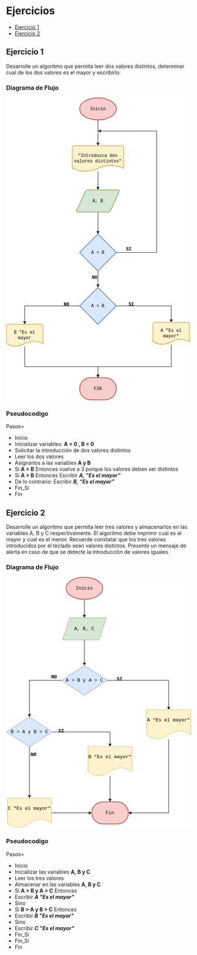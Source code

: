 <div align="jusitfy">

# Ejercicios
- [Ejercicio 1](#ejercicio1)
- [Ejercicio 2](#ejercicio2)

## Ejercicio 1 <a name="ejercicio1"></a>
Desarrolle un algoritmo que permita leer dos valores distintos, determinar cual de los dos valores es el
mayor y escribirlo.

### Diagrama de Flujo

<img src="../images/diagrama-flujo.drawio.png"/>

### Pseudocodigo
Pasos=
- Inicio
- Inicializar variables: __A = 0 , B = 0__
- Solicitar la introducción de dos valores distintos
- Leer los dos valores
- Asignarlos a las variables __A y B__
- Si __A = B__ Entonces vuelve a 3 porque los valores deben ser distintos
- Si __A > B__ Entonces Escribir ___A, “Es el mayor”___
- De lo contrario: Escribir ___B, “Es el mayor”___
- Fin_Si
- Fin

## Ejercicio 2 <a name="ejercicio2"></a>
Desarrolle un algoritmo que permita leer tres valores y almacenarlos en las variables A, B y C respectivamente. El algoritmo debe imprimir cual es el mayor y cual es el menor. Recuerde constatar que los tres valores introducidos por el teclado sean valores distintos. Presente un mensaje de alerta en caso de que se detecte la introducción de valores iguales.

### Diagrama de Flujo

<img src="../images/Diagrama-flujo-2.png">

### Pseudocodigo
Pasos=
- Inicio
- Inicializar las variables __A, B y C__
- Leer los tres valores
- Almacenar en las variables __A, B y C__
- Si __A > B y A > C__ Entonces
- Escribir ___A "Es el mayor"___
- Sino
- Si __B > A y B > C__ Entonces
- Escribir ___B "Es el mayor"___
- Sino
- Escribir ___C "Es el mayor"___
- Fin_Si
- Fin_Si
- Fin

</div>